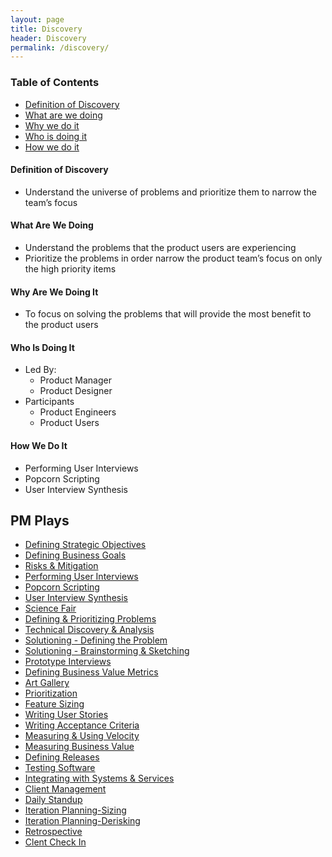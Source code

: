 ```yaml
---
layout: page
title: Discovery
header: Discovery
permalink: /discovery/
---
```

<div class="row">
    <div class="col-md-3">
        <div class="toc">
            <h3>Table of Contents</h3>
                <ul>
                    <li>
                        <a href="#D-Definition">
                            Definition of Discovery
                        </a>
                    </li>
                    <li>
                        <a href="#D-What">
                            What are we doing
                        </a>
                    </li>
                    <li>
                        <a href="#D-Why">
                            Why we do it
                        </a>
                    </li>
                    <li>
                        <a href="#D-Who">
                            Who is doing it
                        </a>
                    </li>
                    <li>
                        <a href="#D-How">
                            How we do it
                        </a>
                   </li>
               </ul>
        </div>
    </div>
    <div class="col-md-6">
    <h4 class="D-Definition" id="D-Definition">
            Definition of Discovery
        </h4>
        <ul>
            <li>
                Understand the universe of problems and prioritize them to narrow the team’s focus
            </li>
        </ul>
        <h4 class="D-What" id="D-What">
            What Are We Doing
        </h4>
            <ul>
                <li>Understand the problems that the product users are experiencing</li>
                <li>Prioritize the problems in order narrow the product team’s focus on only the high priority items</li>
            </ul>
        <h4 class="D-Why" id="D-Why">
            Why Are We Doing It
        </h4>
            <ul>
                <li>To focus on solving the problems that will provide the most benefit to the product users</li>
            </ul>
        <h4 class="D-Who" id="D-Who">
            Who Is Doing It
        </h4>
        <ul>
            <li>Led By:
                <ul>
                    <li>Product Manager</li>
                    <li>Product Designer</li>
                </ul>
            </li>
            <li>Participants
                <ul>
                    <li>Product Engineers</li>
                    <li>Product Users</li>
                </ul>
            </li>
        </ul>
<h4 class="D-How" id="D-How">
    How We Do It
</h4>
<ul>
    <li>Performing User Interviews</li>
    <li>Popcorn Scripting</li>
    <li>User Interview Synthesis</li>
</ul>
    </div>
    <div class="col-md-3">
        <div class="sideLinks">
            <h2>PM Plays</h2>
                <ul>
                    <li><a href="{{ site.baseurl }}/strategic-objectives">Defining Strategic Objectives</a></li>
                    <li><a href="{{ site.baseurl }}/business-goals">Defining Business Goals</a></li>
                    <li><a href="{{ site.baseurl }}/risks-mitigation">Risks &amp; Mitigation</a></li>
                    <li><a href="{{ site.baseurl }}/user-interviews">Performing User Interviews</a></li>
                    <li><a href="{{ site.baseurl }}/popcorn-scripting">Popcorn Scripting</a></li>
                    <li><a href="{{ site.baseurl }}/interview-synthesis">User Interview Synthesis</a></li>
                    <li><a href="{{ site.baseurl }}/science-fair">Science Fair</a></li>
                    <li><a href="{{ site.baseurl }}/defining-problems">Defining &amp; Prioritizing Problems</a></li>
                    <li><a href="{{ site.baseurl }}/technical-discovery">Technical Discovery &amp; Analysis</a></li>
                    <li><a href="{{ site.baseurl }}/solutioning-problem">Solutioning - Defining the Problem</a></li>
                    <li><a href="{{ site.baseurl }}/solutioning-sketching">Solutioning - Brainstorming &amp; Sketching</a></li>
                    <li><a href="{{ site.baseurl }}/prototype-interviews">Prototype Interviews</a></li>
                    <li><a href="{{ site.baseurl }}/business-metrics">Defining Business Value Metrics</a></li>
                    <li><a href="{{ site.baseurl }}/art-gallery">Art Gallery</a></li>
                    <li><a href="{{ site.baseurl }}/prioritization">Prioritization</a></li>
                    <li><a href="{{ site.baseurl }}/feature-sizing">Feature Sizing</a></li>
                    <li><a href="{{ site.baseurl }}/user-stories">Writing User Stories</a></li>
                    <li><a href="{{ site.baseurl }}/acceptance-criteria">Writing Acceptance Criteria</a></li>
                    <li><a href="{{ site.baseurl }}/measuring-velocity">Measuring &amp; Using Velocity</a></li>
                    <li><a href="{{ site.baseurl }}/measuring-value">Measuring Business Value</a></li>
                    <li><a href="{{ site.baseurl }}/defining-releases">Defining Releases</a></li>
                    <li><a href="{{ site.baseurl }}/testing-software">Testing Software</a></li>
                    <li><a href="{{ site.baseurl }}/system-services">Integrating with Systems &amp; Services</a></li>
                    <li><a href="{{ site.baseurl }}/client-management">Client Management</a></li>
                    <li><a href="{{ site.baseurl }}/daily-standup">Daily Standup</a></li>
                    <li><a href="{{ site.baseurl }}/sizing">Iteration Planning-Sizing</a></li>
                    <li><a href="{{ site.baseurl }}/derisking">Iteration Planning-Derisking</a></li>
                    <li><a href="{{ site.baseurl }}/retrospective">Retrospective</a></li>
                    <li><a href="{{ site.baseurl }}/check-in">Clent Check In</a></li>
                </ul>
          </div>
    </div>
</div>
